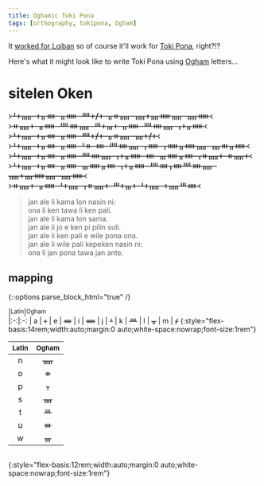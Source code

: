 ```yaml
---
title: Oghamic Toki Pona
tags: [orthography, tokipona, Ogham]
---
```


It [worked for Lojban](/2023/05/25/lo-dzexerno-lerfu-the-oghamic-lojban.html) so of course it'll work for [Toki Pona](https://tokipona.org), right?!?

Here's what it might look like to write Toki Pona using [Ogham] letters...


# sitelen Oken

<div style="font-size:1.2em">
᚛ᚆᚐᚅ ᚐᚂᚓ ᚂᚔ ᚉᚐᚋᚐ ᚂᚑᚅ ᚅᚐᚄᚔᚅ ᚅᚔ᚜
<br/>
᚛ᚑᚅᚐ ᚂᚔ ᚉᚓᚅ ᚈᚐᚃᚐ ᚂᚔ ᚉᚓᚅ ᚁᚐᚂᚔ᚜
<br/>
᚛ᚆᚐᚅ ᚐᚂᚓ ᚂᚔ ᚉᚐᚋᚐ ᚂᚑᚅ ᚄᚐᚋᚐ᚜
<br/>
᚛ᚆᚐᚅ ᚐᚂᚓ ᚂᚔ ᚆᚑ ᚓ ᚉᚓᚅ ᚁᚔ ᚁᚔᚂᚔᚅ ᚄᚒᚂᚔ᚜
<br/>
᚛ᚆᚐᚅ ᚐᚂᚓ ᚂᚔ ᚉᚓᚅ ᚁᚐᚂᚔ ᚓ ᚃᚔᚂᚓ ᚁᚑᚅᚐ ᚑᚅᚐ᚜
<br/>
᚛ᚆᚐᚅ ᚐᚂᚓ ᚂᚔ ᚃᚔᚂᚓ ᚁᚐᚂᚔ ᚉᚓᚁᚓᚉᚓᚅ ᚅᚐᚄᚔᚅ ᚅᚔ᚜
<br/>
᚛ᚑᚅᚐ ᚂᚔ ᚆᚐᚅ ᚁᚑᚅᚐ ᚈᚐᚃᚐ ᚆᚐᚅ ᚐᚅᚈᚓ᚜
</div>

> jan ale li kama lon nasin ni:  
> ona li ken tawa li ken pali.  
> jan ale li kama lon sama.  
> jan ale li jo e ken pi pilin suli.  
> jan ale li ken pali e wile pona ona.  
> jan ale li wile pali kepeken nasin ni:  
> ona li jan pona tawa jan ante.  


## mapping

{::options parse_block_html="true" /}
<div style="display:flex;flex-flow:row wrap">
| <small>Latin</small> | <small>Ogham</small>
|:-:|:-:
| a | ᚐ
| e | ᚓ
| i | ᚔ
| j | ᚆ
| k | ᚉ
| l | ᚂ
| m | ᚋ
{:style="flex-basis:14rem;width:auto;margin:0 auto;white-space:nowrap;font-size:1rem"}

| <small>Latin</small> | <small>Ogham</small>
|:-:|:-:
| n | ᚅ
| o | ᚑ
| p | ᚁ
| s | ᚄ
| t | ᚈ
| u | ᚒ
| w | ᚃ
{:style="flex-basis:12rem;width:auto;margin:0 auto;white-space:nowrap;font-size:1rem"}
</div>



[Ogham]: https://en.wikipedia.org/wiki/Ogham
